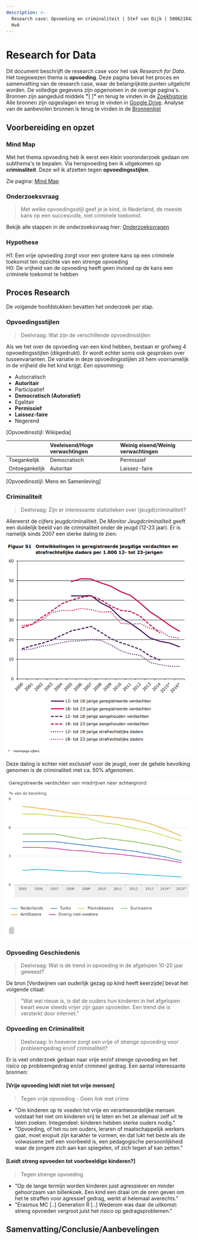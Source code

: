 ```yaml
---
description: >-
  Research case: Opvoeding en criminaliteit | Stef van Dijk | 500621842 | CMD @
  HvA
---
```


# Research for Data

Dit document beschrijft de research case voor het vak _Research for Data_. Het toegewezen thema is **opvoeding**. Deze pagina bevat het proces en samenvatting van de research case, waar de belangrijkste punten uitgelicht worden. De volledige gegevens zijn opgenomen in de overige pagina's. Bronnen zijn aangeduid middels **"**\[  \]**"** en terug te vinden in de [Zoekhistorie](zoekhistorie.md). Alle bronnen zijn opgeslagen en terug te vinden in [Google Drive](https://drive.google.com/open?id=13iFdsiooQKUIvUN3lfU_EG4MZ97iydsI). Analyse van de aanbevolen bronnen is terug te vinden in de [Bronnenlijst](bronnenlijst.md)

## Voorbereiding en opzet

### Mind Map

Met het thema opvoeding heb ik eerst een klein vooronderzoek gedaan om subthema's te bepalen. Via heropvoeding ben ik uitgekomen op **criminaliteit**. Deze wil ik afzetten tegen **opvoedingsstijlen**. 

Zie pagina: [Mind Map](mind-map.md)

### Onderzoeksvraag

> Met welke opvoedingsstijl geef je je kind, in Nederland, de meeste kans op een succesvolle, niet criminele toekomst.

Bekijk alle stappen in de onderzoeksvraag hier: [Onderzoeksvragen](onderzoeksvragen.md)

### Hypothese

H1: Een vrije opvoeding zorgt voor een grotere kans op een criminele toekomst ten opzichte van een strenge opvoeding  
H0: De vrijheid van de opvoeding heeft geen invloed op de kans een criminele toekomst te hebben

## Proces Research
De volgende hoofdstukken bevatten het onderzoek per stap.

### Opvoedingsstijlen
> Deelvraag: Wat zijn de verschillende opvoedinsstijlen

Als we het over de opvoeding van een kind hebben, bestaan er grofweg 4 opvoedingsstijlen \(dikgedrukt\). Er wordt echter soms ook gesproken over tussenvarianten. De variatie in deze opvoedingsstijlen zit hem voornamelijk in de vrijheid die het kind krijgt. Een opsomming:

* Autocratisch
* **Autoritair**
* Participatief
* **Democratisch \(Autoratief\)**
* Egalitair
* **Permissief**
* **Laissez-faire**
* Negerend

\[Opvoedinsstijl: Wikipedia\]

|  | Veeleisend/Hoge verwachtingen | Weinig eisend/Weinig verwachtingen |
| :--- | :--- | :--- |
| Toegankelijk | Democratisch | Permissief |
| Ontoegankelijk | Autoritair | Laissez-faire |

\[Opvoedinsstijl: Mens en Samenleving\]

### Criminaliteit
> Deelvraag: Zijn er interessante statistieken over (jeugd)criminaliteit?

Allereerst de cijfers jeugdcriminaliteit. De _Monitor Jeugdcriminaliteit_ geeft een duidelijk beeld van de criminaliteit onder de jeugd \(12-23 jaar\). Er is namelijk sinds 2007 een sterke daling te zien:

![\[Monitor Jeugdcriminaliteit 2017\]](.gitbook/assets/afname_jeugdcrimi.PNG)

Deze daling is echter niet exclusief voor de jeugd, over de gehele bevolking genomen is de criminaliteit met ca. 50% afgenomen.

![\[CBS.nl Criminaliteit Achtergrond\]](.gitbook/assets/geregistreerde-verdachten-van-misdrijven-naar-achtergrond-16-11-21.png)

### Opvoeding Geschiedenis
> Deelvraag: Wat is de trend in opvoeding in de afgelopen 10-20 jaar geweest?

De bron [Verdwijnen van ouderlijk gezag op kind heeft keerzijde] bevat het volgende citaat:
> "Wat wel nieuw is, is dat de ouders hun kinderen in het afgelopen kwart eeuw steeds vrijer zijn gaan opvoeden. Een trend die is versterkt door internet."

### Opvoeding en Criminaliteit
> Deelvraag: In hoeverre zorgt een vrije of strenge opvoeding voor probleemgedrag en/of criminaliteit?

Er is veel onderzoek gedaan naar vrije en/of strenge opvoeding en het risico op probleemgedrag en/of crimineel gedrag. Een aantal interessante bronnen:

#### [Vrije opvoeding leidt niet tot vrije mensen] 
> Tegen vrije opvoeding - Geen link met crime

- "Om kinderen op te voeden tot vrije en verantwoordelijke mensen volstaat het niet om kinderen vrij te laten en het ze allemaal zelf uit te laten zoeken. Integendeel: kinderen hebben sterke ouders nodig."
- "Opvoeding, of het nu om ouders, leraren of maatschappelijk werkers gaat, moet eropuit zijn karakter te vormen, en dat lukt het beste als de volwassene zelf een voorbeeld is, een pedagogische persoonlijkheid waar de jongere zich aan kan spiegelen, of zich tegen af kan zetten."

#### [Leidt streng opvoeden tot voorbeeldige kinderen?] 
> Tegen strenge opvoeding

- "Op de lange termijn worden kinderen juist agressiever en minder gehoorzaam van billenkoek. Een kind een draai om de oren geven om het te straffen voor agressief gedrag, werkt al helemaal averechts."
- "Erasmus MC [..] Generation R [..] Wederom was daar de uitkomst: streng opvoeden vergroot juist het risico op gedragsproblemen."




## Samenvatting/Conclusie/Aanbevelingen





















